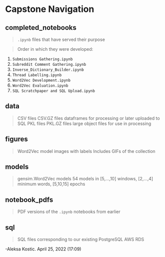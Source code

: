 # Capstone Navigation

## completed_notebooks

> ```.ipynb``` files that have served their purpose

> Order in which they were developed:
  1. ```Submissions Gathering.ipynb```
  2. ```Subreddit Comment Gathering.ipynb```
  3. ```Inverse_Dictionary_Builder.ipynb```
  4. ```Thread Labelling.ipynb```
  5. ```Word2Vec Development.ipynb```
  6. ```Word2Vec Evaluation.ipynb```
  7. ```SQL Scratchpaper and SQL Upload.ipynb```

## data

> CSV files
> CSV.GZ files
> dataframes for processing or later uploaded to SQL
> PKL files
> PKL.GZ files
> large object files for use in processing

## figures

> Word2Vec model images with labels
> Includes GIFs of the collection

## models

> gensim.Word2Vec models 
>   54 models in [5,...,10] windows, [2,...,4] minimum words, [5,10,15] epochs

## notebook_pdfs

> PDF versions of the ```.ipynb``` notebooks from earlier

## sql

> SQL files corresponding to our existing PostgreSQL AWS RDS


-Aleksa Kostic. April 25, 2022 (17:09)
